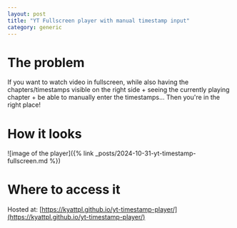 ```yaml
---
layout: post
title: "YT Fullscreen player with manual timestamp input"
category: generic
---
```


# The problem
If you want to watch video in fullscreen, while also having the chapters/timestamps visible
on the right side + seeing the currently playing chapter + be able to manually enter the timestamps...
Then you're in the right place!

# How it looks

![image of the player]({% link _posts/2024-10-31-yt-timestamp-fullscreen.md %})

# Where to access it
Hosted at: [https://kyattpl.github.io/yt-timestamp-player/](https://kyattpl.github.io/yt-timestamp-player/)